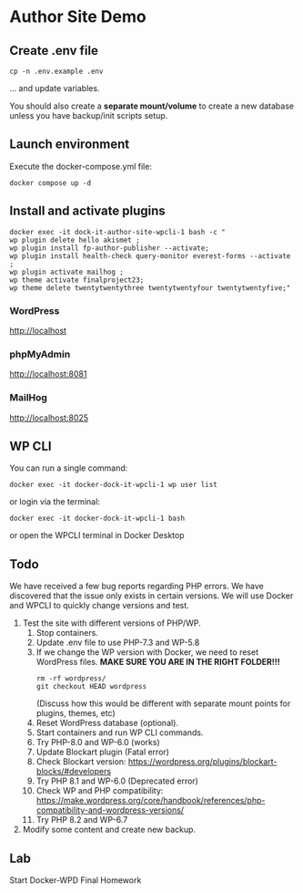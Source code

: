 # Author Site Demo
 
## Create .env file
```shell
cp -n .env.example .env
```
... and update variables. 

You should also create a __separate mount/volume__ to create a new database unless you have backup/init scripts setup.

## Launch environment

Execute the docker-compose.yml file: 
```shell
docker compose up -d
```

## Install and activate plugins
```shell
docker exec -it dock-it-author-site-wpcli-1 bash -c " 
wp plugin delete hello akismet ; 
wp plugin install fp-author-publisher --activate;
wp plugin install health-check query-monitor everest-forms --activate ;  
wp plugin activate mailhog ;
wp theme activate finalproject23;
wp theme delete twentytwentythree twentytwentyfour twentytwentyfive;"
```

### WordPress
<http://localhost>

### phpMyAdmin
<http://localhost:8081>

### MailHog
<http://localhost:8025>

## WP CLI
You can run a single command:
```shell
docker exec -it docker-dock-it-wpcli-1 wp user list
```
or login via the terminal:
```shell
docker exec -it docker-dock-it-wpcli-1 bash
```
or open the WPCLI terminal in Docker Desktop

## Todo
We have received a few bug reports regarding PHP errors. We have discovered that the issue only exists in certain versions. We will use Docker and WPCLI to quickly change versions and test.
1. Test the site with different versions of PHP/WP. 
   1. Stop containers.
   2. Update .env file to use PHP-7.3 and WP-5.8
   3. If we change the WP version with Docker, we need to reset WordPress files. __MAKE SURE YOU ARE IN THE RIGHT FOLDER!!!__
      ```shell
      rm -rf wordpress/
      git checkout HEAD wordpress
      ```
      (Discuss how this would be different with separate mount points for plugins, themes, etc)
   4. Reset WordPress database (optional).
   5. Start containers and run WP CLI commands.
   6. Try PHP-8.0 and WP-6.0 (works)
   7. Update Blockart plugin (Fatal error)
   8. Check Blockart version: https://wordpress.org/plugins/blockart-blocks/#developers
   9. Try PHP 8.1 and WP-6.0 (Deprecated error)
   10. Check WP and PHP compatibility: https://make.wordpress.org/core/handbook/references/php-compatibility-and-wordpress-versions/
   11. Try PHP 8.2 and WP-6.7
2. Modify some content and create new backup.

## Lab
Start Docker-WPD Final Homework
